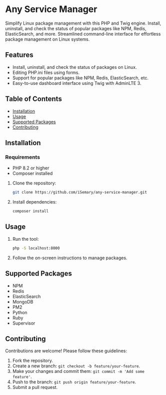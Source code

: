 # Any Service Manager

Simplify Linux package management with this PHP and Twig engine. Install, uninstall, and check the status of popular packages like NPM, Redis, ElasticSearch, and more. Streamlined command-line interface for effortless package management on Linux systems.

## Features

- Install, uninstall, and check the status of packages on Linux.
- Editing PHP.ini files using forms.
- Support for popular packages like NPM, Redis, ElasticSearch, etc.
- Easy-to-use dashboard interface using Twig with AdminLTE 3.

## Table of Contents

- [Installation](#installation)
- [Usage](#usage)
- [Supported Packages](#supported-packages)
- [Contributing](#contributing)

## Installation

### Requirements

- PHP 8.2 or higher
- Composer installed

1. Clone the repository:

   ```bash
   git clone https://github.com/iSemary/any-service-manager.git
   ```

2. Install dependencies:

   ```bash
   composer install
   ```

## Usage

1. Run the tool:

   ```bash
   php -S localhost:8000
   ```

2. Follow the on-screen instructions to manage packages.

## Supported Packages

- NPM
- Redis
- ElasticSearch
- MongoDB
- PM2
- Python
- Ruby
- Supervisor

## Contributing

Contributions are welcome! Please follow these guidelines:

1. Fork the repository.
2. Create a new branch: `git checkout -b feature/your-feature`.
3. Make your changes and commit them: `git commit -m 'Add some feature'`.
4. Push to the branch: `git push origin feature/your-feature`.
5. Submit a pull request.
